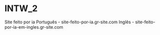# INTW_2
Site feito por ia
Português - site-feito-por-ia.gr-site.com
Inglês - site-feito-por-ia-em-ingles.gr-site.com
